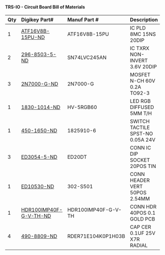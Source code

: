 #### TRS-IO - Circuit Board Bill of Materials

|Qty|Digikey Part#|Manuf Part #|Description|
|:---|:---|:---|:---|
|1|[ATF16V8B-15PU-ND](https://www.digikey.com/product-detail/en/microchip-technology/ATF16V8B-15PU/ATF16V8B-15PU-ND/1118926)|ATF16V8B-15PU|IC PLD 8MC 15NS 20DIP
|2|[296-8503-5-ND](https://www.digikey.com/product-detail/en/texas-instruments/SN74LVC245AN/296-8503-5-ND/377483)|SN74LVC245AN|IC TXRX NON-INVERT 3.6V 20DIP
|3|[2N7000-G-ND](https://www.digikey.com/product-detail/en/microchip-technology/2N7000-G/2N7000-G-ND/4902350)|2N7000-G|MOSFET N-CH 60V 0.2A TO92-3
|1|[1830-1014-ND](https://www.digikey.com/product-detail/en/inolux/HV-5RGB60/1830-1014-ND/7604616)|HV-5RGB60|LED RGB DIFFUSED 5MM T/H
|1|[450-1650-ND](https://www.digikey.com/product-detail/en/te-connectivity-alcoswitch-switches/1825910-6/450-1650-ND/1632536)|1825910-6|SWITCH TACTILE SPST-NO 0.05A 24V
|3|[ED3054-5-ND](https://www.digikey.com/product-detail/en/on-shore-technology-inc/ED20DT/ED3054-5-ND/4147598)|ED20DT|CONN IC DIP SOCKET 20POS TIN
|1|[ED10530-ND](https://www.digikey.com/product-detail/en/on-shore-technology-inc/302-S501/ED10530-ND/2794241)|302-S501|CONN HEADER VERT 50POS 2.54MM
|1|[HDR100IMP40F-G-V-TH-ND](https://www.digikey.com/product-detail/en/chip-quik-inc/HDR100IMP40F-G-V-TH/HDR100IMP40F-G-V-TH-ND/5978200)|HDR100IMP40F-G-V-TH|CONN HDR 40POS 0.1 GOLD PCB
|4|[490-8809-ND](https://www.digikey.com/short/pvj15w)|RDER71E104K0P1H03B|CAP CER 0.1UF 25V X7R RADIAL

